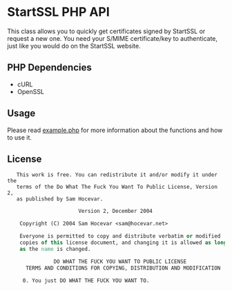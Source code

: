 StartSSL PHP API
=============

This class allows you to quickly get certificates signed by StartSSL or request a new one.
You need your S/MIME certificate/key to authenticate, just like you would do on the StartSSL website.

PHP Dependencies
----------------

* cURL
* OpenSSL

Usage
-----

Please read [example.php](example.php) for more information about the functions and how to use it.

License
-------
```Copyright © 2016 D. van Gorkum <djvg@djvg.net>
   This work is free. You can redistribute it and/or modify it under the
   terms of the Do What The Fuck You Want To Public License, Version 2,
   as published by Sam Hocevar.
```
```               DO WHAT THE FUCK YOU WANT TO PUBLIC LICENSE
                       Version 2, December 2004

    Copyright (C) 2004 Sam Hocevar <sam@hocevar.net>

    Everyone is permitted to copy and distribute verbatim or modified
    copies of this license document, and changing it is allowed as long
    as the name is changed.

               DO WHAT THE FUCK YOU WANT TO PUBLIC LICENSE
      TERMS AND CONDITIONS FOR COPYING, DISTRIBUTION AND MODIFICATION

     0. You just DO WHAT THE FUCK YOU WANT TO.
```

